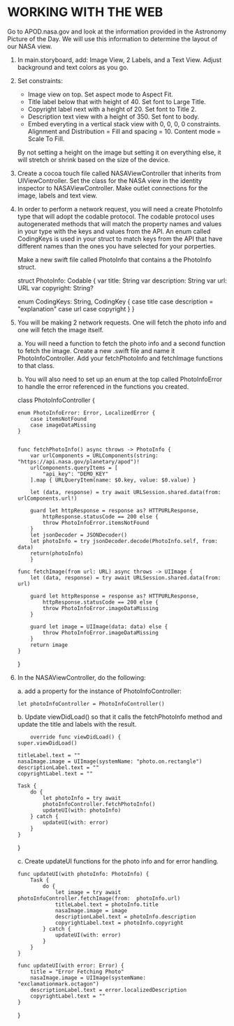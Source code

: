 #  WORKING WITH THE WEB

Go to APOD.nasa.gov and look at the information provided in the Astronomy Picture of the Day.  We will use this information to determine the layout of our NASA view.

1.  In main.storyboard, add:
Image View, 2 Labels, and a Text View.  Adjust background and text colors as you go.

2.  Set constraints:
    - Image view on top. Set aspect mode to Aspect Fit.
    - Title label below that with height of 40. Set font to Large Title.
    - Copyright label next with a height of 20. Set font to Title 2.
    - Description text view with a height of 350. Set font to body.
    - Embed everyting in a vertical stack view with 0, 0, 0, 0 constraints. Alignment and Distribution = Fill and spacing = 10. Content mode = Scale To Fill.

    By not setting a height on the image but setting it on everything else, it will stretch or shrink based on the size of the device.

3. Create a cocoa touch file called NASAViewController that inherits from UIViewController.  Set the class for the NASA view in the identity inspector to NASAViewController.  Make outlet connections for the image, labels and text view.

4.  In order to perform a network request, you will need a create PhotoInfo type that will adopt the codable protocol.  The codable protocol uses autogenerated methods that will match the property names and values in your type with the keys and values from the API. An enum called CodingKeys is used in your struct to match keys from the API that have different names than the ones you have selected for your porperties.

    Make a new swift file called PhotoInfo that contains a the PhotoInfo struct. 

    struct PhotoInfo: Codable {
    var title: String
    var description: String
    var url: URL
    var copyright: String?
    
    enum CodingKeys: String, CodingKey {
        case title
        case description = "explanation"
        case url
        case copyright
    }
}

5.  You will be making 2 network requests.  One will fetch the photo info and one will fetch the image itself.

    a. You will need a function to fetch the photo info and a second function to fetch the image.  Create a new .swift file and name it PhotoInfoController.  Add your fetchPhotoInfo and fetchImage functions to that class.

    b.  You will also need to set up an enum at the top called PhotoInfoError to handle the error referenced in the functions you created. 

       class PhotoInfoController {
    
        enum PhotoInfoError: Error, LocalizedError {
            case itemsNotFound
            case imageDataMissing
        }


        func fetchPhotoInfo() async throws -> PhotoInfo {
            var urlComponents = URLComponents(string: "https://api.nasa.gov/planetary/apod")!
            urlComponents.queryItems = [
                "api_key": "DEMO_KEY"
            ].map { URLQueryItem(name: $0.key, value: $0.value) }
     
            let (data, response) = try await URLSession.shared.data(from: urlComponents.url!)
     
            guard let httpResponse = response as? HTTPURLResponse,
                httpResponse.statusCode == 200 else {
                throw PhotoInfoError.itemsNotFound
            }
            let jsonDecoder = JSONDecoder()
            let photoInfo = try jsonDecoder.decode(PhotoInfo.self, from: data)
            return(photoInfo)
            }
            
        func fetchImage(from url: URL) async throws -> UIImage {
            let (data, response) = try await URLSession.shared.data(from: url)
        
            guard let httpResponse = response as? HTTPURLResponse,
                httpResponse.statusCode == 200 else {
                throw PhotoInfoError.imageDataMissing
            }
        
            guard let image = UIImage(data: data) else {
                throw PhotoInfoError.imageDataMissing
            }
            return image
        }
    }


7.  In the NASAViewController, do the following:

    a.  add a property for the instance of PhotoInfoController:

        let photoInfoController = PhotoInfoController()
    
    b. Update viewDidLoad() so that it calls the fetchPhotoInfo method and update the title and labels with the result.
    
            override func viewDidLoad() {
        super.viewDidLoad()
        
        titleLabel.text = ""
        nasaImage.image = UIImage(systemName: "photo.on.rectangle")
        descriptionLabel.text = ""
        copyrightLabel.text = ""
        
        Task {
            do {
                let photoInfo = try await
                photoInfoController.fetchPhotoInfo()
                updateUI(with: photoInfo)
            } catch {
                updateUI(with: error)
            }
        }
    }
    
    c. Create updateUI functions for the photo info and for error handling.

        func updateUI(with photoInfo: PhotoInfo) {
            Task {
                do {
                    let image = try await photoInfoController.fetchImage(from:  photoInfo.url)
                    titleLabel.text = photoInfo.title
                    nasaImage.image = image
                    descriptionLabel.text = photoInfo.description
                    copyrightLabel.text = photoInfo.copyright
                } catch {
                    updateUI(with: error)
                }
            }
        }
    
        func updateUI(with error: Error) {  
            title = "Error Fetching Photo"
            nasaImage.image = UIImage(systemName: "exclamationmark.octagon")
            descriptionLabel.text = error.localizedDescription
            copyrightLabel.text = ""
        }
    }

